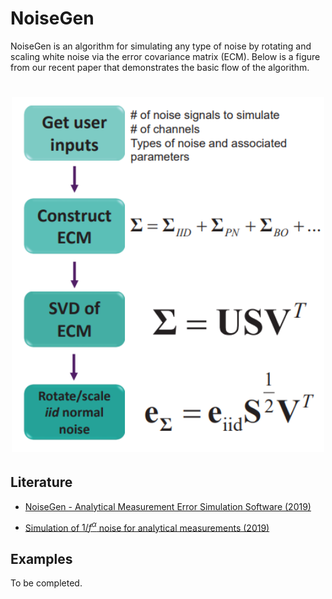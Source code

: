 NoiseGen
======
NoiseGen is an algorithm for simulating any type of noise by rotating and scaling white noise via the error covariance matrix (ECM). Below is a figure from our recent paper that demonstrates the basic flow of the algorithm.

<h1 align="center">
<img src="https://github.com/S-Driscoll/NoiseGen/blob/master/common/noisegen.png" alt="NoiseGen" width="500"/>
</h1>

Literature
-------------

* [NoiseGen - Analytical Measurement Error Simulation Software (2019)](https://www.sciencedirect.com/science/article/pii/S0169743919300395)

* [Simulation of $1/f^\alpha$ noise for analytical measurements (2019)](https://onlinelibrary.wiley.com/doi/abs/10.1002/cem.3137)

Examples
-------------
To be completed.
